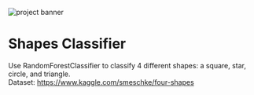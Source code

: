 ![project banner](https://project-banner.phamn23.repl.co/?title=Shapes%20Classifier&description=Use%20RandomForestClassifier%20to%20classify%204%20different%20shapes&stack=python)

# Shapes Classifier
Use RandomForestClassifier to classify 4 different shapes: a square, star, circle, and triangle.  
Dataset: https://www.kaggle.com/smeschke/four-shapes
